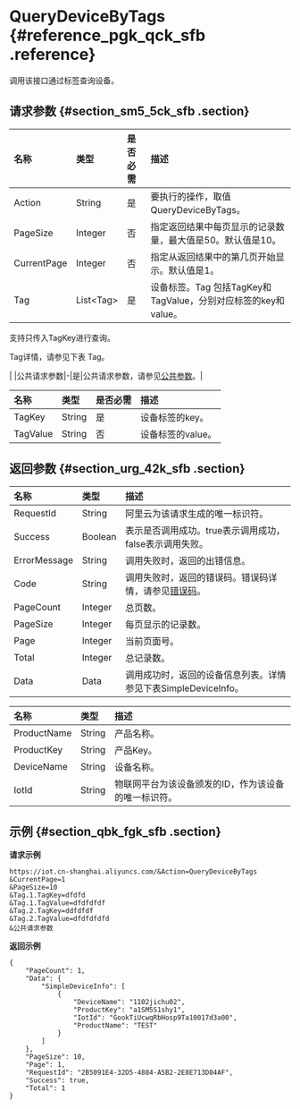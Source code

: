 # QueryDeviceByTags {#reference_pgk_qck_sfb .reference}

调用该接口通过标签查询设备。

## 请求参数 {#section_sm5_5ck_sfb .section}

|名称|类型|是否必需|描述|
|:-|:-|:---|:-|
|Action|String|是|要执行的操作，取值 QueryDeviceByTags。|
|PageSize|Integer|否|指定返回结果中每页显示的记录数量，最大值是50。默认值是10。|
|CurrentPage|Integer|否|指定从返回结果中的第几页开始显示。默认值是1。|
|Tag|List<Tag\>|是|设备标签。Tag 包括TagKey和TagValue，分别对应标签的key和value。

支持只传入TagKey进行查询。

Tag详情，请参见下表 Tag。

|
|公共请求参数|-|是|公共请求参数，请参见[公共参数](intl.zh-CN/云端开发指南/云端API参考/公共参数.md#)。|

|名称|类型|是否必需|描述|
|:-|:-|:---|:-|
|TagKey|String|是|设备标签的key。|
|TagValue|String|否|设备标签的value。|

## 返回参数 {#section_urg_42k_sfb .section}

|名称|类型|描述|
|:-|:-|:-|
|RequestId|String|阿里云为该请求生成的唯一标识符。|
|Success|Boolean|表示是否调用成功。true表示调用成功，false表示调用失败。|
|ErrorMessage|String|调用失败时，返回的出错信息。|
|Code|String|调用失败时，返回的错误码。错误码详情，请参见[错误码](intl.zh-CN/云端开发指南/云端API参考/错误码.md#)。|
|PageCount|Integer|总页数。|
|PageSize|Integer|每页显示的记录数。|
|Page|Integer|当前页面号。|
|Total|Integer|总记录数。|
|Data|Data|调用成功时，返回的设备信息列表。详情参见下表SimpleDeviceInfo。|

|名称|类型|描述|
|:-|:-|:-|
|ProductName|String|产品名称。|
|ProductKey|String|产品Key。|
|DeviceName|String|设备名称。|
|IotId|String|物联网平台为该设备颁发的ID，作为该设备的唯一标识符。|

## 示例 {#section_qbk_fgk_sfb .section}

**请求示例**

```
https://iot.cn-shanghai.aliyuncs.com/&Action=QueryDeviceByTags
&CurrentPage=1
&PageSize=10
&Tag.1.TagKey=dfdfd
&Tag.1.TagValue=dfdfdfdf
&Tag.2.TagKey=ddfdfdf
&Tag.2.TagValue=dfdfdfdfd
&公共请求参数
```

**返回示例**

```
{
    "PageCount": 1,
    "Data": {
        "SimpleDeviceInfo": [
            {
                "DeviceName": "1102jichu02",
                "ProductKey": "a1SM5S1shy1",
                "IotId": "GookTiUcwqRbHosp9Ta10017d3a00",
                "ProductName": "TEST"
            }
        ]
    },
    "PageSize": 10,
    "Page": 1,
    "RequestId": "2B5091E4-32D5-4884-A5B2-2E8E713D84AF",
    "Success": true,
    "Total": 1
}
```

